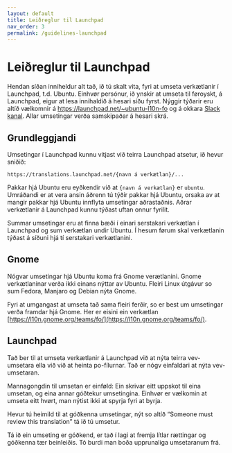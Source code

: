 ```yaml
---
layout: default
title: Leiðreglur til Launchpad
nav_order: 3
permalink: /guidelines-launchpad
---
```


# Leiðreglur til Launchpad

Hendan síðan inniheldur alt tað, ið tú skalt vita, fyri at umseta verkætlanir í Launchpad, t.d. Ubuntu. Einhvør persónur, ið ynskir at umseta til føroyskt, á Launchpad, eigur at lesa innihaldið á hesari síðu fyrst. Nýggir týðarir eru altíð vælkomnir á https://launchpad.net/~ubuntu-l10n-fo og á okkara [Slack kanal](samband#slack). Allar umsetingar verða samskipaðar á hesari skrá.

## Grundleggjandi

Umsetingar í Launchpad kunnu vitjast við teirra Launchpad atsetur, ið hevur sniðið:

```
https://translations.launchpad.net/{navn á verkætlan}/...
```

Pakkar hjá Ubuntu eru eyðkendir við at `{navn á verkætlan}` er `ubuntu`. Umráðandi er at vera ansin áðrenn tú týðir pakkar hjá Ubuntu, orsaka av at mangir pakkar hjá Ubuntu innflyta umsetingar aðrastaðnis. Aðrar verkætlanir á Launchpad kunnu týðast uftan onnur fyrilit. 

Summar umsetingar eru at finna bæði í einari serstakari verkætlan í Launchpad og sum verkætlan undir Ubuntu. Í hesum førum skal verkætlanin týðast á síðuni hjá tí serstakari verkætlanini.

## Gnome

Nógvar umsetingar hjá Ubuntu koma frá Gnome verætlanini. Gnome verkætlaninar verða ikki einans nýttar av Ubuntu. Fleiri Linux útgávur so sum Fedora, Manjaro og Debian nýta Gnome. 

Fyri at umgangast at umseta tað sama fleiri ferðir, so er best um umsetingar verða framdar hjá Gnome. Her er eisini ein verkætlan [https://l10n.gnome.org/teams/fo/](https://l10n.gnome.org/teams/fo/).

## Launchpad

Tað ber til at umseta verkætlanir á Launchpad við at nýta teirra vev-umsetara ella við við at heinta po-fílurnar. Tað er nógv einfaldari at nýta vev-umsetaran.

Mannagongdin til umsetan er einføld: Ein skrivar eitt uppskot til eina umsetan, og eina annar góðtekur umsetingina. Einhvør er vælkomin at umseta eitt hvørt, man nýtist ikki at spyrja fyri at byrja.

Hevur tú heimild til at góðkenna umsetingar, nýt so altíð “Someone must review this translation” tá ið tú umsetur.

Tá ið ein umseting er góðkend, er tað í lagi at fremja lítlar rættingar og góðkenna tær beinleiðis. Tó burdi man boða upprunaliga umsetaranum frá.
